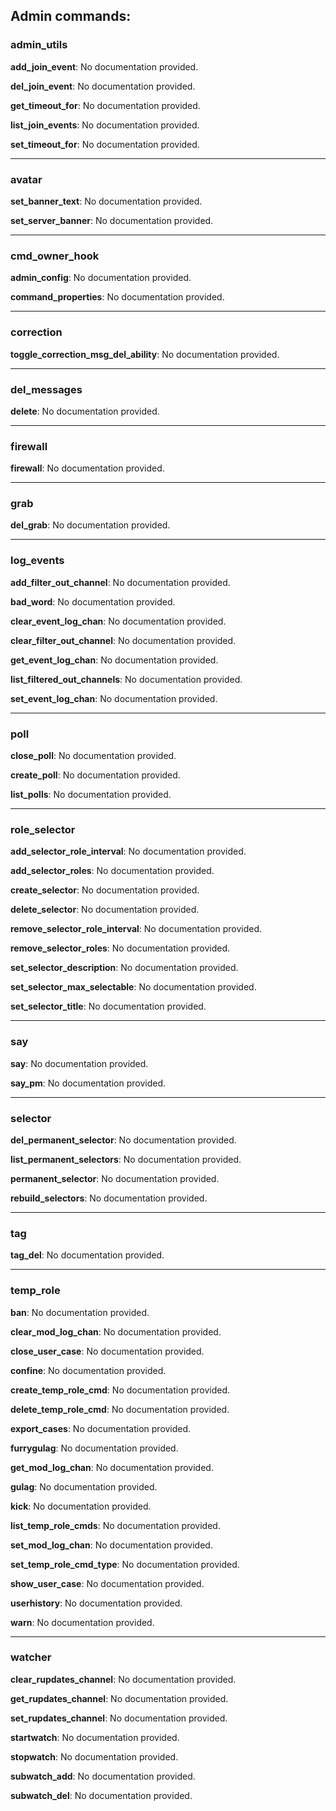 Admin commands:
------
### admin_utils 
**add_join_event**: No documentation provided.

**del_join_event**: No documentation provided.

**get_timeout_for**: No documentation provided.

**list_join_events**: No documentation provided.

**set_timeout_for**: No documentation provided.

------
### avatar 
**set_banner_text**: No documentation provided.

**set_server_banner**: No documentation provided.

------
### cmd_owner_hook 
**admin_config**: No documentation provided.

**command_properties**: No documentation provided.

------
### correction 
**toggle_correction_msg_del_ability**: No documentation provided.

------
### del_messages 
**delete**: No documentation provided.

------
### firewall 
**firewall**: No documentation provided.

------
### grab 
**del_grab**: No documentation provided.

------
### log_events 
**add_filter_out_channel**: No documentation provided.

**bad_word**: No documentation provided.

**clear_event_log_chan**: No documentation provided.

**clear_filter_out_channel**: No documentation provided.

**get_event_log_chan**: No documentation provided.

**list_filtered_out_channels**: No documentation provided.

**set_event_log_chan**: No documentation provided.

------
### poll 
**close_poll**: No documentation provided.

**create_poll**: No documentation provided.

**list_polls**: No documentation provided.

------
### role_selector 
**add_selector_role_interval**: No documentation provided.

**add_selector_roles**: No documentation provided.

**create_selector**: No documentation provided.

**delete_selector**: No documentation provided.

**remove_selector_role_interval**: No documentation provided.

**remove_selector_roles**: No documentation provided.

**set_selector_description**: No documentation provided.

**set_selector_max_selectable**: No documentation provided.

**set_selector_title**: No documentation provided.

------
### say 
**say**: No documentation provided.

**say_pm**: No documentation provided.

------
### selector 
**del_permanent_selector**: No documentation provided.

**list_permanent_selectors**: No documentation provided.

**permanent_selector**: No documentation provided.

**rebuild_selectors**: No documentation provided.

------
### tag 
**tag_del**: No documentation provided.

------
### temp_role 
**ban**: No documentation provided.

**clear_mod_log_chan**: No documentation provided.

**close_user_case**: No documentation provided.

**confine**: No documentation provided.

**create_temp_role_cmd**: No documentation provided.

**delete_temp_role_cmd**: No documentation provided.

**export_cases**: No documentation provided.

**furrygulag**: No documentation provided.

**get_mod_log_chan**: No documentation provided.

**gulag**: No documentation provided.

**kick**: No documentation provided.

**list_temp_role_cmds**: No documentation provided.

**set_mod_log_chan**: No documentation provided.

**set_temp_role_cmd_type**: No documentation provided.

**show_user_case**: No documentation provided.

**userhistory**: No documentation provided.

**warn**: No documentation provided.

------
### watcher 
**clear_rupdates_channel**: No documentation provided.

**get_rupdates_channel**: No documentation provided.

**set_rupdates_channel**: No documentation provided.

**startwatch**: No documentation provided.

**stopwatch**: No documentation provided.

**subwatch_add**: No documentation provided.

**subwatch_del**: No documentation provided.


